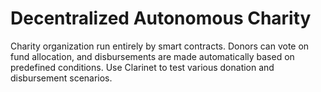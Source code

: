 # Decentralized Autonomous Charity
Charity organization run entirely by smart contracts. Donors can vote on fund allocation, and disbursements are made automatically based on predefined conditions. Use Clarinet to test various donation and disbursement scenarios.
